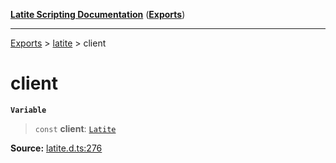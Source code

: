 [**Latite Scripting Documentation**](../../README.md) ([**Exports**](../../exports.md))

---

[Exports](../../exports.md) > [latite](../index.md) > client

# client

**`Variable`**

> `const` **client**: [`Latite`](../interfaces/interface.Latite.md)

**Source:** [latite.d.ts:276](https://github.com/LatiteScripting/latitescripting.github.io/blob/1720dc7/definitions/latite.d.ts#L276)
